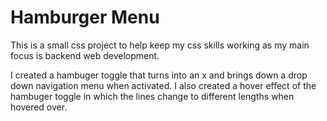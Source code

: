 # Hamburger Menu

This is a small css project to help keep my css skills working as my main focus is backend web development.

I created a hambuger toggle that turns into an x and brings down a drop down navigation menu when activated. I also created a hover effect of the hambuger toggle in which the lines change to different lengths when hovered over.
